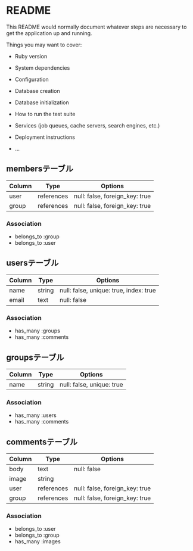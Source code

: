 # README

This README would normally document whatever steps are necessary to get the
application up and running.

Things you may want to cover:

* Ruby version

* System dependencies

* Configuration

* Database creation

* Database initialization

* How to run the test suite

* Services (job queues, cache servers, search engines, etc.)

* Deployment instructions

* ...

## membersテーブル

|Column|Type|Options|
|------|----|-------|
|user|references|null: false, foreign_key: true|
|group|references|null: false, foreign_key: true|

### Association
- belongs_to :group
- belongs_to :user


## usersテーブル

|Column|Type|Options|
|------|----|-------|
|name|string|null: false, unique: true, index: true|
|email|text|null: false|

### Association
- has_many :groups
- has_many :comments


## groupsテーブル

|Column|Type|Options|
|------|----|-------|
|name|string|null: false, unique: true|

### Association
- has_many :users
- has_many :comments


## commentsテーブル

|Column|Type|Options|
|------|----|-------|
|body|text|null: false|
|image|string|
|user|references|null: false, foreign_key: true|
|group|references|null: false, foreign_key: true|

### Association
- belongs_to :user
- belongs_to :group
- has_many :images
